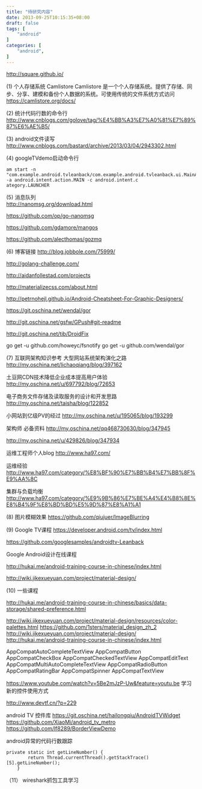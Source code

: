 ```yaml
---
title: "待研究内容"
date: 2013-09-25T10:15:35+08:00
draft: false
tags: [
    "android"
]
categories: [
    "android",
]
---
```


http://square.github.io/

(1) 个人存储系统 Camlistore
Camlistore 是一个个人存储系统。提供了存储、同步、分享、建模和备份个人数据的系统。可使用传统的文件系统方式访问	<https://camlistore.org/docs/>

(2) 统计代码行数的命令行
<http://www.cnblogs.com/golove/tag/%E4%BB%A3%E7%A0%81%E7%89%87%E6%AE%B5/>

(3) android文件读写	
<http://www.cnblogs.com/bastard/archive/2013/03/04/2943302.html>

(4)	googleTVdemo启动命令行		

```Shell
am start -n "com.example.android.tvleanback/com.example.android.tvleanback.ui.MainActivity" -a android.intent.action.MAIN -c android.intent.c
ategory.LAUNCHER
```

(5) 消息队列		
<http://nanomsg.org/download.html>

<https://github.com/op/go-nanomsg>

<https://github.com/gdamore/mangos>

<https://github.com/alecthomas/gozmq>

(6) 博客链接
http://blog.jobbole.com/75999/

http://golang-challenge.com/

http://aidanfollestad.com/projects

http://materializecss.com/about.html

http://petrnohejl.github.io/Android-Cheatsheet-For-Graphic-Designers/

https://git.oschina.net/wendal/gor

http://git.oschina.net/gsfw/GPush#git-readme

http://git.oschina.net/tib/DroidFix

go get -u github.com/howeyc/fsnotify
go get -u github.com/wendal/gor

(7) 互联网架构知识参考
大型网站系统架构演化之路
http://my.oschina.net/lichaoqiang/blog/397162

土豆网CDN技术降低企业成本提高用户体验
http://my.oschina.net/u/697792/blog/72653


电子商务文件存储及读取服务的设计和开发思路
http://my.oschina.net/taisha/blog/122852

小网站到亿级PV的经过
http://my.oschina.net/u/195065/blog/193299


架构师 必备资料
http://my.oschina.net/qq468730630/blog/347945

http://my.oschina.net/u/429826/blog/347934


运维工程师个人blog 
http://www.ha97.com/

运维经验
http://www.ha97.com/category/%E8%BF%90%E7%BB%B4%E7%BB%8F%E9%AA%8C

集群与负载均衡
http://www.ha97.com/category/%E9%9B%86%E7%BE%A4%E4%B8%8E%E8%B4%9F%E8%BD%BD%E5%9D%87%E8%A1%A1

(8) 图片模糊效果
https://github.com/qiujuer/ImageBlurring

(9) Google TV课程
https://developer.android.com/tv/index.html

https://github.com/googlesamples/androidtv-Leanback

Google Android设计在线课程

http://hukai.me/android-training-course-in-chinese/index.html

http://wiki.jikexueyuan.com/project/material-design/

(10) 一些课程

http://hukai.me/android-training-course-in-chinese/basics/data-storage/shared-preference.html

http://wiki.jikexueyuan.com/project/material-design/resources/color-palettes.html
https://github.com/1sters/material_design_zh_2
http://wiki.jikexueyuan.com/project/material-design/
http://hukai.me/android-training-course-in-chinese/index.html


AppCompatAutoCompleteTextView
AppCompatButton
AppCompatCheckBox
AppCompatCheckedTextView
AppCompatEditText
AppCompatMultiAutoCompleteTextView
AppCompatRadioButton
AppCompatRatingBar
AppCompatSpinner
AppCompatTextView

https://www.youtube.com/watch?v=5Be2mJzP-Uw&feature=youtu.be
学习新的控件使用方式

http://www.devtf.cn/?p=229


android TV 控件库
https://git.oschina.net/hailongqiu/AndroidTVWidget
https://github.com/XiaoMi/android_tv_metro
https://github.com/lf8289/BorderViewDemo

android异常的代码行数跟踪
````
private static int getLineNumber() { 
        return Thread.currentThread().getStackTrace()[5].getLineNumber(); 
    }

````
（11） wireshark抓包工具学习

	
	
